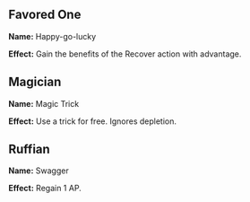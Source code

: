 ## Favored One
**Name:** Happy-go-lucky

**Effect:** Gain the benefits of the Recover action with advantage.

## Magician
**Name:** Magic Trick

**Effect:** Use a trick for free. Ignores depletion.

## Ruffian
**Name:** Swagger

**Effect:** Regain 1 AP.

